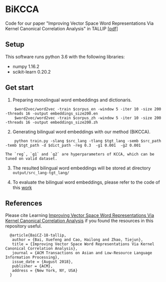 # BiKCCA
Code for our paper "Improving Vector Space Word Representations Via Kernel Canonical Correlation Analysis" in TALLIP [[pdf]](https://dl.acm.org/citation.cfm?id=3197566)
## Setup
This software runs python 3.6 with the following libraries:
+ numpy 1.16.2
+ scikit-learn 0.20.2
## Get start
1. Preparing monolingual word embeddings and dictionaris.
```
    $word2vec/word2vec -train $corpus_en -window 5 -iter 10 -size 200 -threads 16 -output embeddings_size200.en 
    $word2vec/word2vec -train $corpus_zh -window 5 -iter 10 -size 200 -threads 16 -output embeddings_size200.zh 
```

2. Generating bilingual word embeddings with our method (BiKCCA).
```
    python train.py -slang $src_lang -tlang $tgt_lang -semb $src_path -temb $tgt_path -d $dict_path -reg 0.3  -g1 0.001  -g2 0.001
```
    The `reg`, `g1` and `g2` are hyperparameters of KCCA, which can be tuned on valid dataset.

3. The resulted bilingual word embeddings will be stored at directory `output/src_lang-tgt_lang/`

4. To evaluate the bilingual word embeddings, please refer to the code of this [work](https://github.com/shyamupa/biling-survey)

## References
Please cite Learning [Improving Vector Space Word Representations Via Kernel Canonical Correlation Analysis](https://dl.acm.org/citation.cfm?id=3197566) if you found the resources in this repository useful.
```
  @article{BaiCZ-18-tallip,
   author = {Bai, Xuefeng and Cao, Hailong and Zhao, Tiejun},
   title = {Improving Vector Space Word Representations Via Kernel Canonical Correlation Analysis},
   journal = {ACM Transactions on Asian and Low-Resource Language Information Processing},
   issue_date = {August 2018},
   publisher = {ACM},
   address = {New York, NY, USA}
  } 
```

